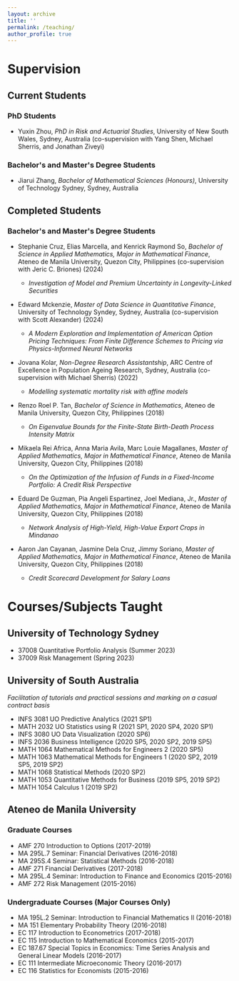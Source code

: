 ```yaml
---
layout: archive
title: ''
permalink: /teaching/
author_profile: true
---
```


# Supervision

## Current Students

### PhD Students

- Yuxin Zhou, *PhD in Risk and Actuarial Studies*, University of New South Wales, Sydney, Australia (co-supervision with Yang Shen, Michael Sherris, and Jonathan Ziveyi)

### Bachelor's and Master's Degree Students

- Jiarui Zhang, *Bachelor of Mathematical Sciences (Honours)*, University of Technology Sydney, Sydney, Australia

## Completed Students

### Bachelor's and Master's Degree Students

- Stephanie Cruz, Elias Marcella, and Kenrick Raymond So, *Bachelor of Science in Applied Mathematics, Major in Mathematical Finance*, Ateneo de Manila University, Quezon City, Philippines (co-supervision with Jeric C. Briones) (2024)
  - *Investigation of Model and Premium Uncertainty in Longevity-Linked Securities*

- Edward Mckenzie, *Master of Data Science in Quantitative Finance*, University of Technology Syndey, Sydney, Australia (co-supervision with Scott Alexander) (2024)
  - *A Modern Exploration and Implementation of American Option Pricing Techniques: From Finite Difference Schemes to Pricing via Physics-Informed Neural Networks*

- Jovana Kolar, *Non-Degree Research Assistantship*, ARC Centre of Excellence in Population Ageing Research, Sydney, Australia (co-supervision with Michael Sherris) (2022)
  - *Modelling systematic mortality risk with affine models*

- Renzo Roel P. Tan, *Bachelor of Science in Mathematics*, Ateneo de Manila University, Quezon City, Philippines (2018)
  - *On Eigenvalue Bounds for the Finite-State Birth-Death Process Intensity Matrix*

- Mikaela Rei Africa, Anna Maria Avila, Marc Louie Magallanes, *Master of Applied Mathematics, Major in Mathematical Finance*, Ateneo de Manila University, Quezon City, Philippines (2018)
  - *On the Optimization of the Infusion of Funds in a Fixed-Income Portfolio: A Credit Risk Perspective*

- Eduard De Guzman, Pia Angeli Espartinez, Joel Mediana, Jr., *Master of Applied Mathematics, Major in Mathematical Finance*, Ateneo de Manila University, Quezon City, Philippines (2018)
  - *Network Analysis of High-Yield, High-Value Export Crops in Mindanao*

- Aaron Jan Cayanan, Jasmine Dela Cruz, Jimmy Soriano, *Master of Applied Mathematics, Major in Mathematical Finance*, Ateneo de Manila University, Quezon City, Philippines (2018)
  - *Credit Scorecard Development for Salary Loans*

# Courses/Subjects Taught

## University of Technology Sydney

- 37008 Quantitative Portfolio Analysis (Summer 2023)
- 37009 Risk Management (Spring 2023)

## University of South Australia

*Facilitation of tutorials and practical sessions and marking on a casual contract basis*

- INFS 3081 UO Predictive Analytics (2021 SP1)
- MATH 2032 UO Statistics using R (2021 SP1, 2020 SP4, 2020 SP1)
- INFS 3080 UO Data Visualization (2020 SP6)
- INFS 2036 Business Intelligence (2020 SP5, 2020 SP2, 2019 SP5)
- MATH 1064 Mathematical Methods for Engineers 2 (2020 SP5)
- MATH 1063 Mathematical Methods for Engineers 1 (2020 SP2, 2019 SP5, 2019 SP2)
- MATH 1068 Statistical Methods (2020 SP2)
- MATH 1053 Quantitative Methods for Business (2019 SP5, 2019 SP2)
- MATH 1054 Calculus 1 (2019 SP2)

## Ateneo de Manila University

### Graduate Courses

- AMF 270 Introduction to Options (2017-2019)
- MA 295L.7 Seminar: Financial Derivatives (2016-2018)
- MA 295S.4 Seminar: Statistical Methods (2016-2018)
- AMF 271 Financial Derivatives (2017-2018)
- MA 295L.4 Seminar: Introduction to Finance and Economics (2015-2016)
- AMF 272 Risk Management (2015-2016)

### Undergraduate Courses (Major Courses Only)

- MA 195L.2 Seminar: Introduction to Financial Mathematics II (2016-2018)
- MA 151 Elementary Probability Theory (2016-2018)
- EC 117 Introduction to Econometrics (2017-2018)
- EC 115 Introduction to Mathematical Economics (2015-2017)
- EC 187.67 Special Topics in Economics: Time Series Analysis and General Linear Models (2016-2017)
- EC 111 Intermediate Microeconomic Theory (2016-2017)
- EC 116 Statistics for Economists (2015-2016)

<!--
{% include base_path %}

{% for post in site.teaching reversed %}
  {% include archive-single.html %}
{% endfor %}
-->
